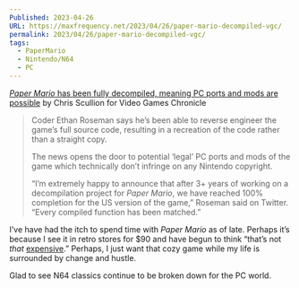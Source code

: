 ```yaml
---
Published: 2023-04-26
URL: https://maxfrequency.net/2023/04/26/paper-mario-decompiled-vgc/
permalink: 2023/04/26/paper-mario-decompiled-vgc/
tags:
  - PaperMario
  - Nintendo/N64
  - PC
---
```

[*Paper Mario* has been fully decompiled, meaning PC ports and mods are possible](https://www.videogameschronicle.com/news/paper-mario-has-been-fully-decompiled-meaning-pc-ports-and-mods-are-possible/) by Chris Scullion for Video Games Chronicle

> Coder Ethan Roseman says he’s been able to reverse engineer the game’s full source code, resulting in a recreation of the code rather than a straight copy.
> 
> The news opens the door to potential ‘legal’ PC ports and mods of the game which technically don’t infringe on any Nintendo copyright.
> 
> “I’m extremely happy to announce that after 3+ years of working on a decompilation project for *Paper Mario*, we have reached 100% completion for the US version of the game,” Roseman said on Twitter. “Every compiled function has been matched.”

I’ve have had the itch to spend time with *Paper Mario* as of late. Perhaps it’s because I see it in retro stores for $90 and have begun to think “that’s not *that* [expensive](https://www.pricecharting.com/game/nintendo-64/paper-mario).” Perhaps, I just want that cozy game while my life is surrounded by change and hustle.

Glad to see N64 classics continue to be broken down for the PC world.
